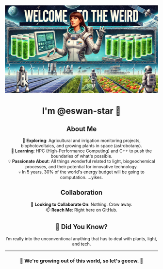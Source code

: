 <div align="center">
  
![yerp](https://github.com/eswan-star/pics/blob/main/fjisfjs%20.jpeg)

# I'm **@eswan-star** 🤫

## About Me
🌱 **Exploring**: Agricultural and irrigation monitoring projects, biophotovoltaics, and growing plants in space (astrobotany).<br>
🚀 **Learning**: HPC (High-Performance Computing) and C++ to push the boundaries of what's possible.<br>
💡 **Passionate About**: All things wonderful related to light, biogeochemical processes, and their potential for innovative technology.<br>
💀 In 5 years, 30% of the world's energy budget will be going to computation. ...yikes.<br>

## Collaboration
💞 **Looking to Collaborate On**: Nothing. Crow away. <br>
📫 **Reach Me**: Right here on GitHub. <br>

## 🧠 Did You Know?
I’m really into the unconventional anything that has to deal with plants, light, and tech.<br>

---

### 🌌 We're growing out of this world, so let's geeew. 🌱
</div>


<!---
eswan-star/eswan-star is a ✨ special ✨ repository because its `README.md` (this file) appears on your GitHub profile.
You can click the Preview link to take a look at your changes.
--->
